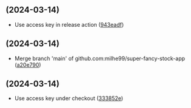 ##  (2024-03-14)

* Use access key in release action ([943eadf](https://github.com/milhe99/super-fancy-stock-app/commit/943eadf))



##  (2024-03-14)

* Merge branch 'main' of github.com:milhe99/super-fancy-stock-app ([a20e790](https://github.com/milhe99/super-fancy-stock-app/commit/a20e790))



##  (2024-03-14)

* Use access key under checkout ([333852e](https://github.com/milhe99/super-fancy-stock-app/commit/333852e))




